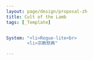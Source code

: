 ```yaml
---
layout: page/design/proposal-zh
title: Cult of the Lamb
tags: [_Template]


System: "<li>Rogue-lite<br>
        <li>宗教祭典"

---
```


